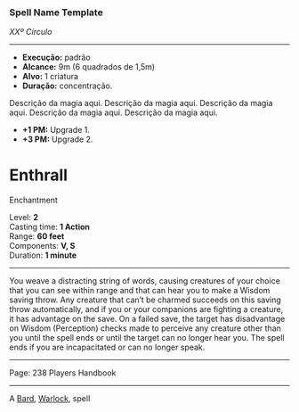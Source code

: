 ### Spell Name Template
*XXº Círculo*
___
- **Execução:** padrão
- **Alcance:** 9m (6 quadrados de 1,5m)
- **Alvo:** 1 criatura
- **Duração:** concentração.

Descrição da magia aqui. Descrição da magia aqui. Descrição da magia aqui. Descrição da magia aqui. Descrição da magia aqui.

- **+1 PM:** Upgrade 1.
- **+3 PM:** Upgrade 2.
# Enthrall

Enchantment

Level: **2**  
Casting time: **1 Action**  
Range: **60 feet**  
Components: **V, S**  
Duration: **1 minute**  

---

You weave a distracting string of words, causing creatures of your choice that you can see within range and that can hear you to make a Wisdom saving throw. Any creature that can’t be charmed succeeds on this saving throw automatically, and if you or your companions are fighting a creature, it has advantage on the save. On a failed save, the target has disadvantage on Wisdom (Perception) checks made to perceive any creature other than you until the spell ends or until the target can no longer hear you. The spell ends if you are incapacitated or can no longer speak.

---

Page: 238 Players Handbook

---

A [Bard](https://www.dnd-spells.com/spells/class/Bard), [Warlock](https://www.dnd-spells.com/spells/class/Warlock), spell